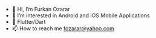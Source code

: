 - 👋 Hi, I’m Furkan Ozarar
- 👀 I’m interested in Android and iOS Mobile Applications
- 🌱 Flutter/Dart
- 📫 How to reach me fozarar@yahoo.com

<!---
fozarar/fozarar is a ✨ special ✨ repository because its `README.md` (this file) appears on your GitHub profile.
You can click the Preview link to take a look at your changes.
--->
